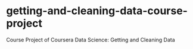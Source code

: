 # getting-and-cleaning-data-course-project
Course Project of Coursera Data Science: Getting and Cleaning Data

